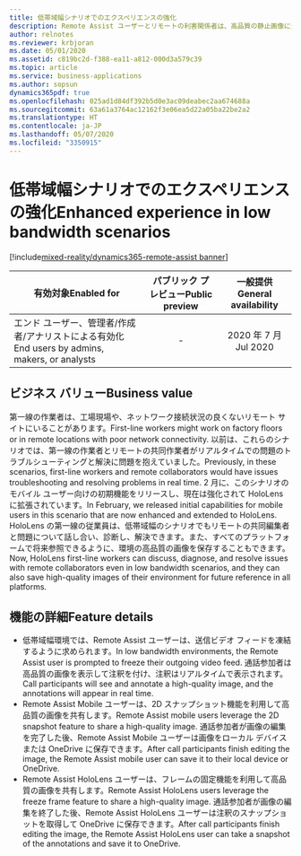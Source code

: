 ```yaml
---
title: 低帯域幅シナリオでのエクスペリエンスの強化
description: Remote Assist ユーザーとリモートの利害関係者は、高品質の静止画像に注釈を付けて OneDrive に保存することにより、低帯域幅のシナリオでシームレスに共同作業を行います。
author: relnotes
ms.reviewer: krbjoran
ms.date: 05/01/2020
ms.assetid: c819bc2d-f388-ea11-a812-000d3a579c39
ms.topic: article
ms.service: business-applications
ms.author: sopsun
dynamics365pdf: true
ms.openlocfilehash: 025ad1d84df392b5d0e3ac09deabec2aa674688a
ms.sourcegitcommit: 63a61a3764ac12162f3e06ea5d22a05ba22be2a2
ms.translationtype: HT
ms.contentlocale: ja-JP
ms.lasthandoff: 05/07/2020
ms.locfileid: "3350915"
---
```

# <a name="enhanced-experience-in-low-bandwidth-scenarios"></a><span data-ttu-id="9a0ee-103">低帯域幅シナリオでのエクスペリエンスの強化</span><span class="sxs-lookup"><span data-stu-id="9a0ee-103">Enhanced experience in low bandwidth scenarios</span></span>
[!include[mixed-reality/dynamics365-remote-assist banner](../includes/mixed-reality/dynamics365-remote-assist.md)]

| <span data-ttu-id="9a0ee-104">有効対象</span><span class="sxs-lookup"><span data-stu-id="9a0ee-104">Enabled for</span></span>    |  <span data-ttu-id="9a0ee-105">パブリック プレビュー</span><span class="sxs-lookup"><span data-stu-id="9a0ee-105">Public preview</span></span> | <span data-ttu-id="9a0ee-106">一般提供</span><span class="sxs-lookup"><span data-stu-id="9a0ee-106">General availability</span></span> | 
| ---------- | :----------: |:----------: |
|<span data-ttu-id="9a0ee-107">エンド ユーザー、管理者/作成者/アナリストによる有効化</span><span class="sxs-lookup"><span data-stu-id="9a0ee-107">End users by admins, makers, or analysts</span></span>|-| <span data-ttu-id="9a0ee-108">2020 年 7 月</span><span class="sxs-lookup"><span data-stu-id="9a0ee-108">Jul 2020</span></span>|


## <a name="business-value"></a><span data-ttu-id="9a0ee-109">ビジネス バリュー</span><span class="sxs-lookup"><span data-stu-id="9a0ee-109">Business value</span></span>
<!-- bv start -->
<span data-ttu-id="9a0ee-110">第一線の作業者は、工場現場や、ネットワーク接続状況の良くないリモート サイトにいることがあります。</span><span class="sxs-lookup"><span data-stu-id="9a0ee-110">First-line workers might work on factory floors or in remote locations with poor network connectivity.</span></span> <span data-ttu-id="9a0ee-111">以前は、これらのシナリオでは、第一線の作業者とリモートの共同作業者がリアルタイムでの問題のトラブルシューティングと解決に問題を抱えていました。</span><span class="sxs-lookup"><span data-stu-id="9a0ee-111">Previously, in these scenarios, first-line workers and remote collaborators would have issues troubleshooting and resolving problems in real time.</span></span> <span data-ttu-id="9a0ee-112">2 月に、このシナリオのモバイル ユーザー向けの初期機能をリリースし、現在は強化されて HoloLens に拡張されています。</span><span class="sxs-lookup"><span data-stu-id="9a0ee-112">In February, we released initial capabilities for mobile users in this scenario that are now enhanced and extended to HoloLens.</span></span> <span data-ttu-id="9a0ee-113">HoloLens の第一線の従業員は、低帯域幅のシナリオでもリモートの共同編集者と問題について話し合い、診断し、解決できます。また、すべてのプラットフォームで将来参照できるように、環境の高品質の画像を保存することもできます。</span><span class="sxs-lookup"><span data-stu-id="9a0ee-113">Now, HoloLens first-line workers can discuss, diagnose, and resolve issues with remote collaborators even in low bandwidth scenarios, and they can also save high-quality images of their environment for future reference in all platforms.</span></span>
<!-- bv end -->



## <a name="feature-details"></a><span data-ttu-id="9a0ee-114">機能の詳細</span><span class="sxs-lookup"><span data-stu-id="9a0ee-114">Feature details</span></span>
<!--feature detail start -->
- <span data-ttu-id="9a0ee-115">低帯域幅環境では、Remote Assist ユーザーは、送信ビデオ フィードを凍結するように求められます。</span><span class="sxs-lookup"><span data-stu-id="9a0ee-115">In low bandwidth environments, the Remote Assist user is prompted to freeze their outgoing video feed.</span></span> <span data-ttu-id="9a0ee-116">通話参加者は高品質の画像を表示して注釈を付け、注釈はリアルタイムで表示されます。</span><span class="sxs-lookup"><span data-stu-id="9a0ee-116">Call participants will see and annotate a high-quality image, and the annotations will appear in real time.</span></span> 
- <span data-ttu-id="9a0ee-117">Remote Assist Mobile ユーザーは、2D スナップショット機能を利用して高品質の画像を共有します。</span><span class="sxs-lookup"><span data-stu-id="9a0ee-117">Remote Assist mobile users leverage the 2D snapshot feature to share a high-quality image.</span></span> <span data-ttu-id="9a0ee-118">通話参加者が画像の編集を完了した後、Remote Assist Mobile ユーザーは画像をローカル デバイスまたは OneDrive に保存できます。</span><span class="sxs-lookup"><span data-stu-id="9a0ee-118">After call participants finish editing the image, the Remote Assist mobile user can save it to their local device or OneDrive.</span></span>
- <span data-ttu-id="9a0ee-119">Remote Assist HoloLens ユーザーは、フレームの固定機能を利用して高品質の画像を共有します。</span><span class="sxs-lookup"><span data-stu-id="9a0ee-119">Remote Assist HoloLens users leverage the freeze frame feature to share a high-quality image.</span></span> <span data-ttu-id="9a0ee-120">通話参加者が画像の編集を終了した後、Remote Assist HoloLens ユーザーは注釈のスナップショットを取得して OneDrive に保存できます。</span><span class="sxs-lookup"><span data-stu-id="9a0ee-120">After call participants finish editing the image, the Remote Assist HoloLens user can take a snapshot of the annotations and save it to OneDrive.</span></span>
<!--feature detail end -->










